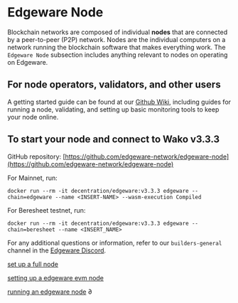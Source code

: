 # Edgeware Node

Blockchain networks are composed of individual **nodes** that are connected by a peer-to-peer (P2P) network. Nodes are the individual computers on a network running the blockchain software that makes everything work. The `Edgeware Node` subsection includes anything relevant to nodes on operating on Edgeware.

## For node operators, validators, and other users

A getting started guide can be found at our [Github Wiki](https://github.com/hicommonwealth/edgeware-node/wiki), including guides for running a node, validating, and setting up basic monitoring tools to keep your node online.

## To start your node and connect to Wako v3.3.3

GitHub repository: [https://github.com/edgeware-network/edgeware-node](https://github.com/edgeware-network/edgeware-node)

For Mainnet, run:

```
docker run --rm -it decentration/edgeware:v3.3.3 edgeware --chain=edgeware --name <INSERT-NAME> --wasm-execution Compiled
```

For Beresheet testnet, run:

```
docker run --rm -it decentration/edgeware:v3.3.3 edgeware --chain=beresheet --name <INSERT_NAME>
```

For any additional questions or information, refer to our `builders-general` channel in the [Edgeware Discord](https://discord.gg/zdFJm4gA5M).

[set up a full node](../../quickstart/set-up-a-full-node.md)

[setting up a edgeware evm node](../../development/develop/smart-contracts/evm-smart-contracts/tutorials/evm-basics/setting-up-a-edgeware-evm-node.md)

[running an edgeware node](../../development/develop/smart-contracts/wasm-smart-contracts/tutorials/wasm-setup/running-an-edgeware-node.md)
∂
